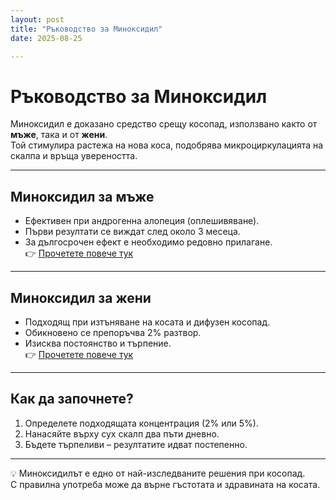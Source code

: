 ```yaml
---
layout: post
title: "Ръководство за Миноксидил"
date: 2025-08-25

---
```


# Ръководство за Миноксидил

Миноксидил е доказано средство срещу косопад, използвано както от **мъже**, така и от **жени**.  
Той стимулира растежа на нова коса, подобрява микроциркулацията на скалпа и връща увереността.  

---

## Миноксидил за мъже
- Ефективен при андрогенна алопеция (оплешивяване).  
- Първи резултати се виждат след около 3 месеца.  
- За дългосрочен ефект е необходимо редовно прилагане.  
👉 [Прочетете повече тук](/minoxidilbg/2025/08/18/minoxidil-za-mazhe.html)

---

## Миноксидил за жени
- Подходящ при изтъняване на косата и дифузен косопад.  
- Обикновено се препоръчва 2% разтвор.  
- Изисква постоянство и търпение.  
👉 [Прочетете повече тук](/minoxidilbg/2025/08/18/minoxidil-za-zheni.html)

---

## Как да започнете?
1. Определете подходящата концентрация (2% или 5%).  
2. Нанасяйте върху сух скалп два пъти дневно.  
3. Бъдете търпеливи – резултатите идват постепенно.  

---

💡 Миноксидилът е едно от най-изследваните решения при косопад.  
С правилна употреба може да върне гъстотата и здравината на косата.  
